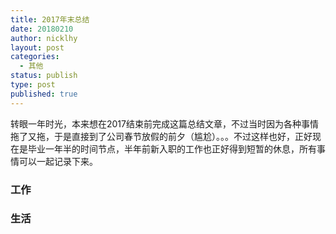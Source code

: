 ```yaml
---
title: 2017年末总结
date: 20180210
author: nicklhy
layout: post
categories:
  - 其他
status: publish
type: post
published: true
---
```


转眼一年时光，本来想在2017结束前完成这篇总结文章，不过当时因为各种事情拖了又拖，于是直接到了公司春节放假的前夕（尴尬）。。。不过这样也好，正好现在是毕业一年半的时间节点，半年前新入职的工作也正好得到短暂的休息，所有事情可以一起记录下来。



### 工作



### 生活